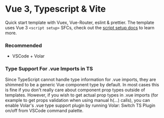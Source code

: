 # Vue 3, Typescript & Vite

Quick start template with Vuex, Vue-Router, eslint & prettier.
The template uses Vue 3 `<script setup>` SFCs, check out the [script setup docs](https://v3.vuejs.org/api/sfc-script-setup.html#sfc-script-setup) to learn more.

### Recommended
- VSCode + Volar

### Type Support For .vue Imports in TS
Since TypeScript cannot handle type information for .vue imports, they are shimmed to be a generic Vue component type by default. In most cases this is fine if you don't really care about component prop types outside of templates. However, if you wish to get actual prop types in .vue imports (for example to get props validation when using manual h(...) calls), you can enable Volar's .vue type support plugin by running Volar: Switch TS Plugin on/off from VSCode command palette.

